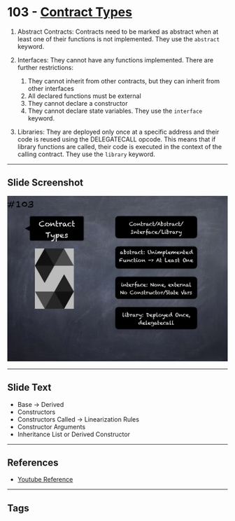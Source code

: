 # 103 - [Contract Types](Contract%20Types.md)
1. Abstract Contracts: Contracts need to be marked as abstract when at least one of their functions is not implemented. They use the `abstract` keyword.
    
2. Interfaces: They cannot have any functions implemented. There are further restrictions: 
	1. They cannot inherit from other contracts, but they can inherit from other interfaces 
	2. All declared functions must be external 
	3. They cannot declare a constructor 
	4. They cannot declare state variables. They use the `interface` keyword.
    
3. Libraries: They are deployed only once at a specific address and their code is reused using the DELEGATECALL opcode. This means that if library functions are called, their code is executed in the context of the calling contract. They use the `library` keyword.

___
## Slide Screenshot
![103.png](../../images/3.Solidity%20201/103.png)
___
## Slide Text
- Base -> Derived
- Constructors
- Constructors Called -> Linearization Rules
- Constructor Arguments
- Inheritance List or Derived Constructor
___
## References
- [Youtube Reference](https://youtu.be/3bFgsmsQXrE?t=259)
___
## Tags